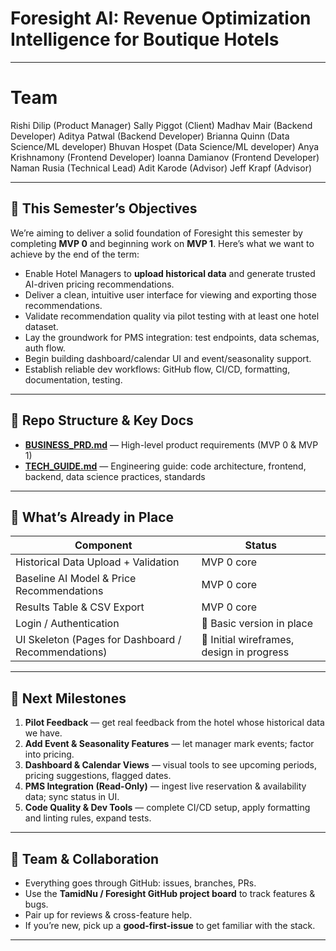 # Foresight AI: Revenue Optimization Intelligence for Boutique Hotels

<hr/>

# Team

Rishi Dilip (Product Manager)
Sally Piggot (Client)
Madhav Mair (Backend Developer)
Aditya Patwal (Backend Developer)
Brianna Quinn (Data Science/ML developer)
Bhuvan Hospet (Data Science/ML developer)
Anya Krishnamony (Frontend Developer)
Ioanna Damianov (Frontend Developer)
Naman Rusia (Technical Lead)
Adit Karode (Advisor)
Jeff Krapf (Advisor)

---

## 🎯 This Semester’s Objectives

We’re aiming to deliver a solid foundation of Foresight this semester by completing **MVP 0** and beginning work on **MVP 1**. Here’s what we want to achieve by the end of the term:

- Enable Hotel Managers to **upload historical data** and generate trusted AI-driven pricing recommendations.
- Deliver a clean, intuitive user interface for viewing and exporting those recommendations.
- Validate recommendation quality via pilot testing with at least one hotel dataset.
- Lay the groundwork for PMS integration: test endpoints, data schemas, auth flow.
- Begin building dashboard/calendar UI and event/seasonality support.
- Establish reliable dev workflows: GitHub flow, CI/CD, formatting, documentation, testing.

---

## 📂 Repo Structure & Key Docs

- **[BUSINESS_PRD.md](docs/BUSINESS_PRD.md)** — High-level product requirements (MVP 0 & MVP 1)
- **[TECH_GUIDE.md](docs/TECH_GUIDE.md)** — Engineering guide: code architecture, frontend, backend, data science practices, standards

---

## 🚀 What’s Already in Place

| Component                                           | Status                                    |
| --------------------------------------------------- | ----------------------------------------- |
| Historical Data Upload + Validation                 | MVP 0 core                                |
| Baseline AI Model & Price Recommendations           | MVP 0 core                                |
| Results Table & CSV Export                          | MVP 0 core                                |
| Login / Authentication                              | 🔧 Basic version in place                 |
| UI Skeleton (Pages for Dashboard / Recommendations) | 🔧 Initial wireframes, design in progress |

---

## 🔭 Next Milestones

1. **Pilot Feedback** — get real feedback from the hotel whose historical data we have.
2. **Add Event & Seasonality Features** — let manager mark events; factor into pricing.
3. **Dashboard & Calendar Views** — visual tools to see upcoming periods, pricing suggestions, flagged dates.
4. **PMS Integration (Read-Only)** — ingest live reservation & availability data; sync status in UI.
5. **Code Quality & Dev Tools** — complete CI/CD setup, apply formatting and linting rules, expand tests.

---

## 👥 Team & Collaboration

- Everything goes through GitHub: issues, branches, PRs.
- Use the **TamidNu / Foresight GitHub project board** to track features & bugs.
- Pair up for reviews & cross-feature help.
- If you’re new, pick up a **good-first-issue** to get familiar with the stack.

---

